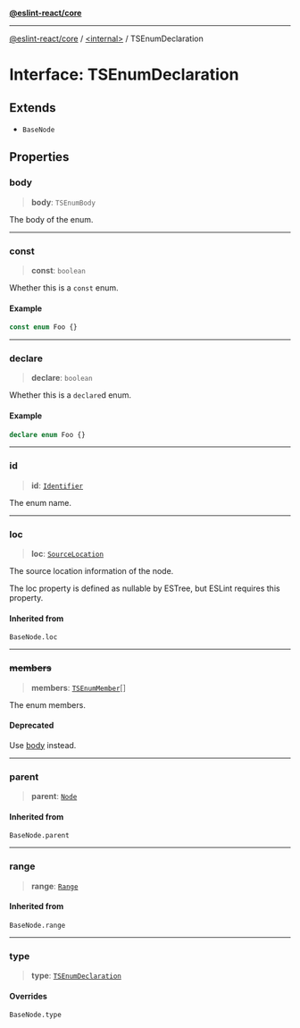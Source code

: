[**@eslint-react/core**](../../README.md)

***

[@eslint-react/core](../../README.md) / [\<internal\>](../README.md) / TSEnumDeclaration

# Interface: TSEnumDeclaration

## Extends

- `BaseNode`

## Properties

### body

> **body**: `TSEnumBody`

The body of the enum.

***

### const

> **const**: `boolean`

Whether this is a `const` enum.

#### Example

```ts
const enum Foo {}
```

***

### declare

> **declare**: `boolean`

Whether this is a `declare`d enum.

#### Example

```ts
declare enum Foo {}
```

***

### id

> **id**: [`Identifier`](Identifier.md)

The enum name.

***

### loc

> **loc**: [`SourceLocation`](SourceLocation.md)

The source location information of the node.

The loc property is defined as nullable by ESTree, but ESLint requires this property.

#### Inherited from

`BaseNode.loc`

***

### ~~members~~

> **members**: [`TSEnumMember`](../type-aliases/TSEnumMember.md)[]

The enum members.

#### Deprecated

Use [body](TSEnumDeclaration.md#body) instead.

***

### parent

> **parent**: [`Node`](../type-aliases/Node.md)

#### Inherited from

`BaseNode.parent`

***

### range

> **range**: [`Range`](../type-aliases/Range.md)

#### Inherited from

`BaseNode.range`

***

### type

> **type**: [`TSEnumDeclaration`](../README.md#tsenumdeclaration)

#### Overrides

`BaseNode.type`
